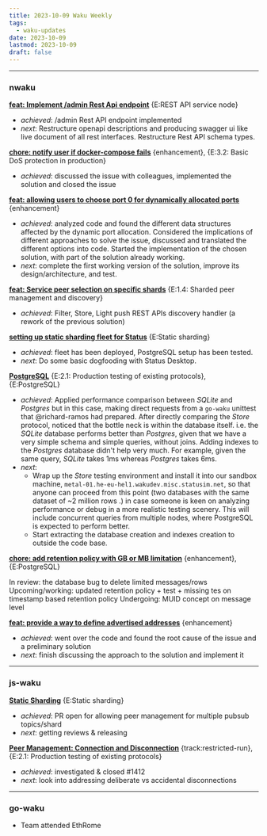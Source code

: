 ```yaml
---
title: 2023-10-09 Waku Weekly
tags:
  - waku-updates
date: 2023-10-09
lastmod: 2023-10-09
draft: false
---
```

---
### nwaku

**[feat: Implement /admin Rest Api endpoint](https://github.com/waku-org/nwaku/issues/2075)** {E:REST API service node}

- _achieved_: /admin Rest API endpoint implemented
- _next_: Restructure openapi descriptions and producing swagger ui like live document of all rest interfaces. Restructure Rest API schema types.

**[chore: notify user if docker-compose fails](https://github.com/waku-org/nwaku/issues/2064)** {enhancement}, {E:3.2: Basic DoS protection in production}

- _achieved_: discussed the issue with colleagues, implemented the solution and closed the issue

**[feat: allowing users to choose port 0 for dynamically allocated ports](https://github.com/waku-org/nwaku/issues/2042)** {enhancement}

- _achieved_: analyzed code and found the different data structures affected by the dynamic port allocation. Considered the implications of different approaches to solve the issue, discussed and translated the different options into code.
  Started the implementation of the chosen solution, with part of the solution already working.
- _next_: complete the first working version of the solution, improve its design/architecture, and test.

**[feat: Service peer selection on specific shards](https://github.com/waku-org/nwaku/issues/1941)** {E:1.4: Sharded peer management and discovery}

- _achieved_: Filter, Store, Light push REST APIs discovery handler (a rework of the previous solution)

**[setting up static sharding fleet for Status](https://github.com/waku-org/nwaku/issues/1914)** {E:Static sharding}

- _achieved_: fleet has been deployed, PostgreSQL setup has been tested.
- _next_: Do some basic dogfooding with Status Desktop.

**[PostgreSQL](https://github.com/waku-org/nwaku/issues/1888)** {E:2.1: Production testing of existing protocols}, {E:PostgreSQL}

- _achieved_: Applied performance comparison between _SQLite_ and _Postgres_ but in this case, making direct requests from a  `go-waku` unittest that @richard-ramos had prepared.
  After directly comparing the _Store_ protocol, noticed that the bottle neck is within the database itself. i.e. the _SQLite_ database performs better than _Postgres_, given that we have a very simple schema and simple queries, without joins. Adding indexes to the _Postgres_ database didn't help very much. For example, given the same query, _SQLite_ takes 1ms whereas _Postgres_ takes 6ms.
- _next_:
  - Wrap up the _Store_ testing environment and install it into our sandbox machine, `metal-01.he-eu-hel1.wakudev.misc.statusim.net`, so that anyone can proceed from this point (two databases with the same dataset of ~2 million rows .) in case someone is keen on analyzing performance or debug in a more realistic testing scenery. This will include concurrent queries from multiple nodes, where PostgreSQL is expected to perform better.
  - Start extracting the database creation and indexes creation to outside the code base.

**[chore: add retention policy with GB or MB limitation](https://github.com/waku-org/nwaku/issues/1885)** {enhancement}, {E:PostgreSQL}

In review: the database bug to delete limited messages/rows
Upcoming/working: updated retention policy + test + missing tes on timestamp based retention policy
Undergoing: MUID concept on message level

**[feat: provide a way to define advertised addresses](https://github.com/waku-org/nwaku/issues/1797)** {enhancement}

- _achieved_: went over the code and found the root cause of the issue and a preliminary solution
- _next_: finish discussing the approach to the solution and implement it

---
### js-waku

**[Static Sharding](https://github.com/waku-org/js-waku/issues/1310)** {E:Static sharding}

- _achieved_: PR open for allowing peer management for multiple pubsub topics/shard
- _next_: getting reviews & releasing 

**[Peer Management: Connection and Disconnection](https://github.com/waku-org/js-waku/issues/914)** {track:restricted-run}, {E:2.1: Production testing of existing protocols}

- _achieved_: investigated & closed #1412 
- _next_: look into addressing deliberate vs accidental disconnections

---
### go-waku

- Team attended EthRome
